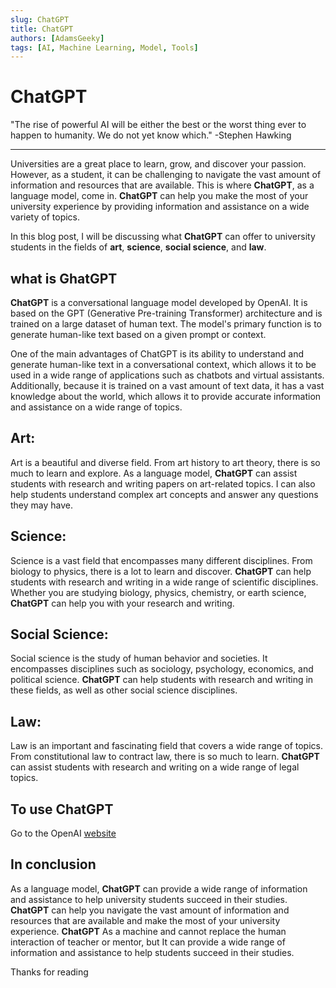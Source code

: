 ```yaml
---
slug: ChatGPT
title: ChatGPT
authors: [AdamsGeeky]
tags: [AI, Machine Learning, Model, Tools]
---
```


# ChatGPT

"The rise of powerful AI will be either the best or the worst thing ever to happen to humanity. We do not yet know which." -Stephen Hawking

-----

Universities are a great place to learn, grow, and discover your passion. However, as a student, it can be challenging to navigate the vast amount of information and resources that are available. This is where **ChatGPT**, as a language model, come in. **ChatGPT** can help you make the most of your university experience by providing information and assistance on a wide variety of topics.

In this blog post, I will be discussing what **ChatGPT** can offer to university students in the fields of **art**, **science**, **social science**, and **law**.

## what is GhatGPT

**ChatGPT** is a conversational language model developed by OpenAI. It is based on the GPT (Generative Pre-training Transformer) architecture and is trained on a large dataset of human text. The model's primary function is to generate human-like text based on a given prompt or context.

One of the main advantages of ChatGPT is its ability to understand and generate human-like text in a conversational context, which allows it to be used in a wide range of applications such as chatbots and virtual assistants. Additionally, because it is trained on a vast amount of text data, it has a vast knowledge about the world, which allows it to provide accurate information and assistance on a wide range of topics.

## Art:

Art is a beautiful and diverse field. From art history to art theory, there is so much to learn and explore. As a language model, **ChatGPT** can assist students with research and writing papers on art-related topics. I can also help students understand complex art concepts and answer any questions they may have.

## Science:

Science is a vast field that encompasses many different disciplines. From biology to physics, there is a lot to learn and discover. **ChatGPT**  can help students with research and writing in a wide range of scientific disciplines. Whether you are studying biology, physics, chemistry, or earth science, **ChatGPT**  can help you with your research and writing.

## Social Science:

Social science is the study of human behavior and societies. It encompasses disciplines such as sociology, psychology, economics, and political science. **ChatGPT**  can help students with research and writing in these fields, as well as other social science disciplines.

## Law:

Law is an important and fascinating field that covers a wide range of topics. From constitutional law to contract law, there is so much to learn. **ChatGPT** can assist students with research and writing on a wide range of legal topics.

## To use ChatGPT

Go to the OpenAI [website](https://openai.com/)


## In conclusion

As a language model, **ChatGPT**  can provide a wide range of information and assistance to help university students succeed in their studies. **ChatGPT**  can help you navigate the vast amount of information and resources that are available and make the most of your university experience. **ChatGPT** As a machine and cannot replace the human interaction of teacher or mentor, but It can provide a wide range of information and assistance to help students succeed in their studies.

Thanks for reading
